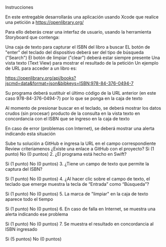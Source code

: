 Instrucciones

En este entregable desarrollarás una aplicación usando Xcode que realice una petición a https://openlibrary.org/

Para ello deberás crear una interfaz de usuario, usando la herramienta Storyboard que contenga:

Una caja de texto para capturar el ISBN del libro a buscar
EL botón de "enter" del teclado del dispositivo deberá ser del tipo de búsqueda ("Search")
El botón de limpiar ("clear") deberá estar siempre presente
Una vista texto (Text View) para mostrar el resultado de la petición
Un ejemplo de URL para acceder a un libro es:

https://openlibrary.org/api/books?jscmd=data&format=json&bibkeys=ISBN:978-84-376-0494-7

Su programa deberá sustituir el último código de la URL anterior (en este caso 978-84-376-0494-7) por lo que se ponga en la caja de texto

Al momento de presionar buscar en el teclado, se deberá mostrar los datos crudos (sin procesar) producto de la consulta en la vista texto en concordancia con el ISBN que se ingreso en la caja de texto

En caso de error (problemas con Internet), se deberá mostrar una alerta indicando esta situación

Sube tu solución a GitHub e ingresa la URL en el campo correspondiente
Review criteriamenos 
¿Existe una enlace a GitHub con el proyecto?
Si (1 punto)
No (0 puntos)
2. ¿El programa está hecho en Swift?

Si (1 punto)
No (0 puntos)
3. ¿Tiene un campo de texto que permite la captura del ISBN?

Si (1 punto)
No (0 puntos)
4. ¿Al hacer clic sobre el campo de texto, el teclado que emerge muestra la tecla de “Entrada” como “Búsqueda”?

Si (1 punto)
No (0 puntos)
5. La marca de "limpiar" en la caja de texto aparece todo el tiempo

Si (1 punto)
No (0 puntos)
6. En caso de falla en Internet, se muestra una alerta indicando ese problema

Si (1 punto)
No (0 puntos)
7. Se muestra el resultado en concordancia al ISBN ingresado

Si (5 puntos)
No (0 puntos)